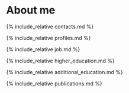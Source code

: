 # About me

{% include_relative contacts.md %}

{% include_relative profiles.md %}

{% include_relative job.md %}

{% include_relative higher_education.md %}

{% include_relative additional_education.md %}

{% include_relative publications.md %}
